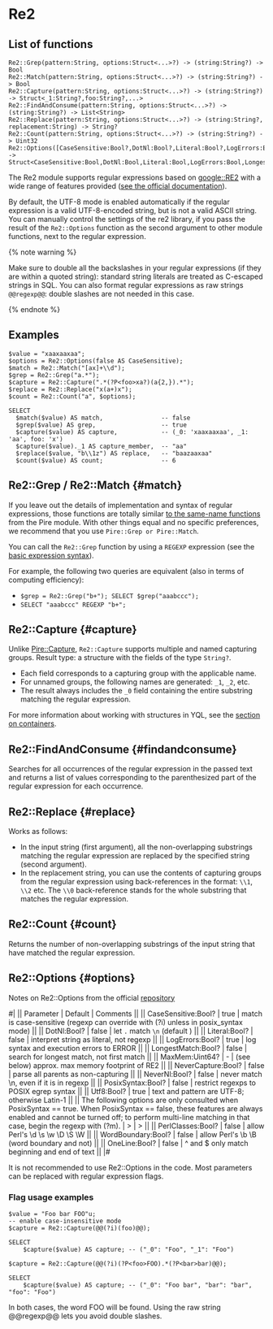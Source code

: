 # Re2

## List of functions

```yql
Re2::Grep(pattern:String, options:Struct<...>?) -> (string:String?) -> Bool
Re2::Match(pattern:String, options:Struct<...>?) -> (string:String?) -> Bool
Re2::Capture(pattern:String, options:Struct<...>?) -> (string:String?) -> Struct<_1:String?,foo:String?,...>
Re2::FindAndConsume(pattern:String, options:Struct<...>?) -> (string:String?) -> List<String>
Re2::Replace(pattern:String, options:Struct<...>?) -> (string:String?, replacement:String) -> String?
Re2::Count(pattern:String, options:Struct<...>?) -> (string:String?) -> Uint32
Re2::Options([CaseSensitive:Bool?,DotNl:Bool?,Literal:Bool?,LogErrors:Bool?,LongestMatch:Bool?,MaxMem:Uint64?,NeverCapture:Bool?,NeverNl:Bool?,OneLine:Bool?,PerlClasses:Bool?,PosixSyntax:Bool?,Utf8:Bool?,WordBoundary:Bool?]) -> Struct<CaseSensitive:Bool,DotNl:Bool,Literal:Bool,LogErrors:Bool,LongestMatch:Bool,MaxMem:Uint64,NeverCapture:Bool,NeverNl:Bool,OneLine:Bool,PerlClasses:Bool,PosixSyntax:Bool,Utf8:Bool,WordBoundary:Bool>
```

The Re2 module supports regular expressions based on [google::RE2](https://github.com/google/re2) with a wide range of features provided ([see the official documentation](https://github.com/google/re2/wiki/Syntax)).

By default, the UTF-8 mode is enabled automatically if the regular expression is a valid UTF-8-encoded string, but is not a valid ASCII string. You can manually control the settings of the re2 library, if you pass the result of the `Re2::Options` function as the second argument to other module functions, next to the regular expression.

{% note warning %}

Make sure to double all the backslashes in your regular expressions (if they are within a quoted string): standard string literals are treated as C-escaped strings in SQL. You can also format regular expressions as raw strings `@@regexp@@`: double slashes are not needed in this case.

{% endnote %}

## Examples

```yql
$value = "xaaxaaxaa";
$options = Re2::Options(false AS CaseSensitive);
$match = Re2::Match("[ax]+\\d");
$grep = Re2::Grep("a.*");
$capture = Re2::Capture(".*(?P<foo>xa?)(a{2,}).*");
$replace = Re2::Replace("x(a+)x");
$count = Re2::Count("a", $options);

SELECT
  $match($value) AS match,                -- false
  $grep($value) AS grep,                  -- true
  $capture($value) AS capture,            -- (_0: 'xaaxaaxaa', _1: 'aa', foo: 'x')
  $capture($value)._1 AS capture_member,  -- "aa"
  $replace($value, "b\\1z") AS replace,   -- "baazaaxaa"
  $count($value) AS count;                -- 6
```

## Re2::Grep / Re2::Match {#match}

If you leave out the details of implementation and syntax of regular expressions, those functions are totally similar [to the same-name functions](pire.md#match) from the Pire module. With other things equal and no specific preferences, we recommend that you use `Pire::Grep or Pire::Match`.

You can call the `Re2::Grep` function by using a `REGEXP` expression (see the [basic expression syntax](../../syntax/expressions.md#regexp)).

For example, the following two queries are equivalent (also in terms of computing efficiency):

* `$grep = Re2::Grep("b+"); SELECT $grep("aaabccc");`
* `SELECT "aaabccc" REGEXP "b+";`

## Re2::Capture {#capture}

Unlike [Pire::Capture](pire.md#capture), `Re2::Capture` supports multiple and named capturing groups.
Result type: a structure with the fields of the type `String?`.

* Each field corresponds to a capturing group with the applicable name.
* For unnamed groups, the following names are generated: `_1`, `_2`, etc.
* The result always includes the `_0` field containing the entire substring matching the regular expression.

For more information about working with structures in YQL, see the [section on containers](../../types/containers.md).

## Re2::FindAndConsume {#findandconsume}

Searches for all occurrences of the regular expression in the passed text and returns a list of values corresponding to the parenthesized part of the regular expression for each occurrence.

## Re2::Replace {#replace}

Works as follows:

* In the input string (first argument), all the non-overlapping substrings matching the regular expression are replaced by the specified string (second argument).
* In the replacement string, you can use the contents of capturing groups from the regular expression using back-references in the format: `\\1`, `\\2` etc. The `\\0` back-reference stands for the whole substring that matches the regular expression.

## Re2::Count {#count}

Returns the number of non-overlapping substrings of the input string that have matched the regular expression.

## Re2::Options {#options}

Notes on Re2::Options from the official [repository](https://github.com/google/re2/blob/main/re2/re2.h#L595-L617)

#|
|| Parameter | Default | Comments ||
|| CaseSensitive:Bool? | true | match is case-sensitive (regexp can override with (?i) unless in posix_syntax mode) ||
|| DotNl:Bool? | false | let `.` match `\n` (default ) ||
|| Literal:Bool? | false | interpret string as literal, not regexp ||
|| LogErrors:Bool? | true | log syntax and execution errors to ERROR ||
|| LongestMatch:Bool? | false | search for longest match, not first match ||
|| MaxMem:Uint64? | - | (see below) approx. max memory footprint of RE2 ||
|| NeverCapture:Bool? | false | parse all parents as non-capturing ||
|| NeverNl:Bool? | false | never match \n, even if it is in regexp ||
|| PosixSyntax:Bool? | false | restrict regexps to POSIX egrep syntax ||
|| Utf8:Bool? | true | text and pattern are UTF-8; otherwise Latin-1 ||
|| The following options are only consulted when PosixSyntax == true. <bt>When PosixSyntax == false, these features are always enabled and cannot be turned off; to perform multi-line matching in that case, begin the regexp with (?m). | > | > ||
|| PerlClasses:Bool? | false | allow Perl's \d \s \w \D \S \W ||
|| WordBoundary:Bool? | false | allow Perl's \b \B (word boundary and not) ||
|| OneLine:Bool? | false | ^ and $ only match beginning and end of text ||
|#

It is not recommended to use Re2::Options in the code. Most parameters can be replaced with regular expression flags.

### Flag usage examples

```yql
$value = "Foo bar FOO"u;
-- enable case-insensitive mode
$capture = Re2::Capture(@@(?i)(foo)@@);

SELECT
    $capture($value) AS capture; -- ("_0": "Foo", "_1": "Foo")

$capture = Re2::Capture(@@(?i)(?P<foo>FOO).*(?P<bar>bar)@@);

SELECT
    $capture($value) AS capture; -- ("_0": "Foo bar", "bar": "bar", "foo": "Foo")
```

In both cases, the word FOO will be found. Using the raw string @@regexp@@ lets you avoid double slashes.

